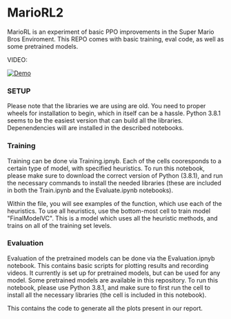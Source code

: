 # MarioRL2

MarioRL is an experiment of basic PPO improvements in the Super Mario Bros Enviroment. This REPO comes with basic training, eval code, as well as some pretrained models.

VIDEO:

[![Demo](https://i9.ytimg.com/vi/Xm55TjfA-bw/mqdefault.jpg?sqp=CPDQ2asG-oaymwEmCMACELQB8quKqQMa8AEB-AH-AYACkAGKAgwIABABGHIgRiguMA8=&rs=AOn4CLDViAyB3BsBlxRBpk3C_iMwZjOjOQ)](https://youtu.be/Xm55TjfA-bw?si=F2guDpNMy9GtOBdg&t=209)


### SETUP

Please note that the libraries we are using are old. You need to proper wheels for installation to begin, which in itself can be a hassle. Python 3.8.1 seems to be the easiest version that can build all the libraries. Depenendencies will are installed in the described notebooks.

### Training
Training can be done via Training.ipnyb. Each of the cells cooresponds to a certain type of model, with specified heuristics. To run this notebook, please make sure to download the correct version of Python (3.8.1), and run the necessary commands to install the needed libraries (these are included in both the Train.ipynb and the Evaluate.ipynb notebooks).

Within the file, you will see examples of the function, which use each of the heuristics. To use all heuristics, use the bottom-most cell to train model "FinalModelVC". This is a model which uses all the heuristic methods, and trains on all of the training set levels.

### Evaluation
Evaluation of the pretrained models can be done via the Evaluation.ipnyb notebook. This contains basic scripts for plotting results and recording videos. 
It currently is set up for pretrained models, but can be used for any model. Some pretrained models are available in this repository. To run this notebook, please use Python 3.8.1, and make sure to first run the cell to install all the necessary libraries (the cell is included in this notebook).

This contains the code to generate all the plots present in our report.
